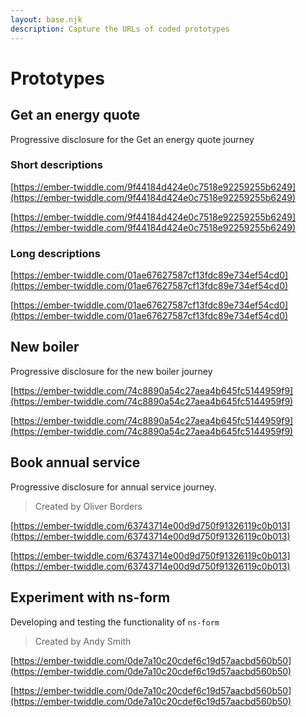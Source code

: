 ```yaml
---
layout: base.njk
description: Capture the URLs of coded prototypes
---
```


# Prototypes

## Get an energy quote

Progressive disclosure for the Get an energy quote journey

### Short descriptions

[https://ember-twiddle.com/9f44184d424e0c7518e92259255b6249](https://ember-twiddle.com/9f44184d424e0c7518e92259255b6249)

[https://ember-twiddle.com/9f44184d424e0c7518e92259255b6249](https://ember-twiddle.com/9f44184d424e0c7518e92259255b6249)

### Long descriptions

[https://ember-twiddle.com/01ae67627587cf13fdc89e734ef54cd0](https://ember-twiddle.com/01ae67627587cf13fdc89e734ef54cd0)

[https://ember-twiddle.com/01ae67627587cf13fdc89e734ef54cd0](https://ember-twiddle.com/01ae67627587cf13fdc89e734ef54cd0)

## New boiler

Progressive disclosure for the new boiler journey

[https://ember-twiddle.com/74c8890a54c27aea4b645fc5144959f9](https://ember-twiddle.com/74c8890a54c27aea4b645fc5144959f9)

[https://ember-twiddle.com/74c8890a54c27aea4b645fc5144959f9](https://ember-twiddle.com/74c8890a54c27aea4b645fc5144959f9)

## Book annual service

Progressive disclosure for annual service journey.

> Created by Oliver Borders

[https://ember-twiddle.com/63743714e00d9d750f91326119c0b013](https://ember-twiddle.com/63743714e00d9d750f91326119c0b013)

[https://ember-twiddle.com/63743714e00d9d750f91326119c0b013](https://ember-twiddle.com/63743714e00d9d750f91326119c0b013)

## Experiment with ns-form

Developing and testing the functionality of `ns-form`

> Created by Andy Smith

[https://ember-twiddle.com/0de7a10c20cdef6c19d57aacbd560b50](https://ember-twiddle.com/0de7a10c20cdef6c19d57aacbd560b50)

[https://ember-twiddle.com/0de7a10c20cdef6c19d57aacbd560b50](https://ember-twiddle.com/0de7a10c20cdef6c19d57aacbd560b50)

